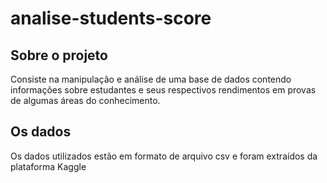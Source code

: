 # analise-students-score

## Sobre o projeto
Consiste na manipulação e análise de uma base de dados contendo informações sobre estudantes e seus respectivos rendimentos em provas de algumas áreas do conhecimento.

## Os dados
Os dados utilizados estão em formato de arquivo csv e foram extraídos da plataforma Kaggle
